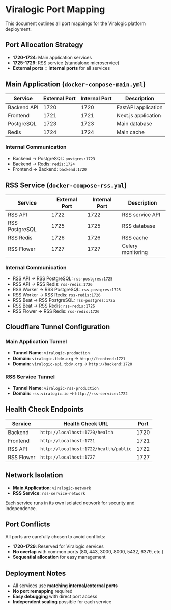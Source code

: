 # Viralogic Port Mapping

This document outlines all port mappings for the Viralogic platform deployment.

## Port Allocation Strategy

- **1720-1724**: Main application services
- **1725-1729**: RSS service (standalone microservice)
- **External ports = Internal ports** for all services

## Main Application (`docker-compose-main.yml`)

| Service | External Port | Internal Port | Description |
|---------|---------------|---------------|-------------|
| Backend API | 1720 | 1720 | FastAPI application |
| Frontend | 1721 | 1721 | Next.js application |
| PostgreSQL | 1723 | 1723 | Main database |
| Redis | 1724 | 1724 | Main cache |

### Internal Communication
- Backend → PostgreSQL: `postgres:1723`
- Backend → Redis: `redis:1724`
- Frontend → Backend: `backend:1720`

## RSS Service (`docker-compose-rss.yml`)

| Service | External Port | Internal Port | Description |
|---------|---------------|---------------|-------------|
| RSS API | 1722 | 1722 | RSS service API |
| RSS PostgreSQL | 1725 | 1725 | RSS database |
| RSS Redis | 1726 | 1726 | RSS cache |
| RSS Flower | 1727 | 1727 | Celery monitoring |

### Internal Communication
- RSS API → RSS PostgreSQL: `rss-postgres:1725`
- RSS API → RSS Redis: `rss-redis:1726`
- RSS Worker → RSS PostgreSQL: `rss-postgres:1725`
- RSS Worker → RSS Redis: `rss-redis:1726`
- RSS Beat → RSS PostgreSQL: `rss-postgres:1725`
- RSS Beat → RSS Redis: `rss-redis:1726`
- RSS Flower → RSS Redis: `rss-redis:1726`

## Cloudflare Tunnel Configuration

### Main Application Tunnel
- **Tunnel Name**: `viralogic-production`
- **Domain**: `viralogic.tbdv.org` → `http://frontend:1721`
- **Domain**: `viralogic-api.tbdv.org` → `http://backend:1720`

### RSS Service Tunnel
- **Tunnel Name**: `viralogic-rss-production`
- **Domain**: `rss.viralogic.io` → `http://rss-service:1722`

## Health Check Endpoints

| Service | Health Check URL | Port |
|---------|------------------|------|
| Backend | `http://localhost:1720/health` | 1720 |
| Frontend | `http://localhost:1721` | 1721 |
| RSS API | `http://localhost:1722/health/public` | 1722 |
| RSS Flower | `http://localhost:1727` | 1727 |

## Network Isolation

- **Main Application**: `viralogic-network`
- **RSS Service**: `rss-service-network`

Each service runs in its own isolated network for security and independence.

## Port Conflicts

All ports are carefully chosen to avoid conflicts:
- **1720-1729**: Reserved for Viralogic services
- **No overlap** with common ports (80, 443, 3000, 8000, 5432, 6379, etc.)
- **Sequential allocation** for easy management

## Deployment Notes

- All services use **matching internal/external ports**
- **No port remapping** required
- **Easy debugging** with direct port access
- **Independent scaling** possible for each service

